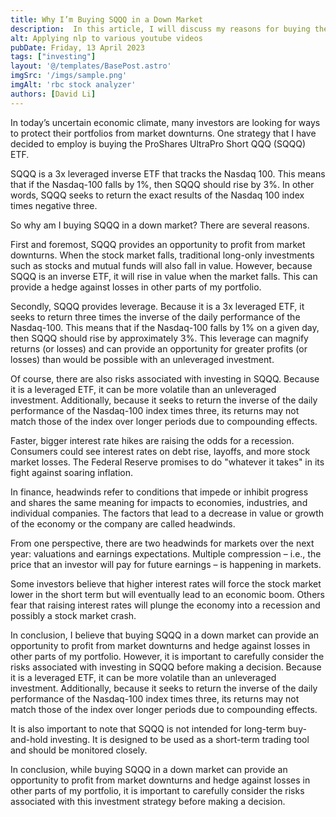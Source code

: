 ```yaml
---
title: Why I’m Buying SQQQ in a Down Market
description:  In this article, I will discuss my reasons for buying the ProShares UltraPro Short QQQ (SQQQ) ETF in a down market. SQQQ is a 3x leveraged inverse ETF that tracks the Nasdaq 100 and seeks to return the exact results of the Nasdaq 100 index times negative three. I will explore the potential benefits and risks of this investment strategy and share my thoughts on why I believe it could be a smart move in today’s economic climate.
alt: Applying nlp to various youtube videos
pubDate: Friday, 13 April 2023
tags: ["investing"]
layout: '@/templates/BasePost.astro'
imgSrc: '/imgs/sample.png'
imgAlt: 'rbc stock analyzer'
authors: [David Li]
---
```


In today’s uncertain economic climate, many investors are looking for ways to protect their portfolios from market downturns. One strategy that I have decided to employ is buying the ProShares UltraPro Short QQQ (SQQQ) ETF.

SQQQ is a 3x leveraged inverse ETF that tracks the Nasdaq 100. This means that if the Nasdaq-100 falls by 1%, then SQQQ should rise by 3%. In other words, SQQQ seeks to return the exact results of the Nasdaq 100 index times negative three.

So why am I buying SQQQ in a down market? There are several reasons.

First and foremost, SQQQ provides an opportunity to profit from market downturns. When the stock market falls, traditional long-only investments such as stocks and mutual funds will also fall in value. However, because SQQQ is an inverse ETF, it will rise in value when the market falls. This can provide a hedge against losses in other parts of my portfolio.

Secondly, SQQQ provides leverage. Because it is a 3x leveraged ETF, it seeks to return three times the inverse of the daily performance of the Nasdaq-100. This means that if the Nasdaq-100 falls by 1% on a given day, then SQQQ should rise by approximately 3%. This leverage can magnify returns (or losses) and can provide an opportunity for greater profits (or losses) than would be possible with an unleveraged investment.

Of course, there are also risks associated with investing in SQQQ. Because it is a leveraged ETF, it can be more volatile than an unleveraged investment. Additionally, because it seeks to return the inverse of the daily performance of the Nasdaq-100 index times three, its returns may not match those of the index over longer periods due to compounding effects.

Faster, bigger interest rate hikes are raising the odds for a recession. Consumers could see interest rates on debt rise, layoffs, and more stock market losses. The Federal Reserve promises to do "whatever it takes" in its fight against soaring inflation.

In finance, headwinds refer to conditions that impede or inhibit progress and shares the same meaning for impacts to economies, industries, and individual companies. The factors that lead to a decrease in value or growth of the economy or the company are called headwinds.

From one perspective, there are two headwinds for markets over the next year: valuations and earnings expectations. Multiple compression – i.e., the price that an investor will pay for future earnings – is happening in markets.

Some investors believe that higher interest rates will force the stock market lower in the short term but will eventually lead to an economic boom. Others fear that raising interest rates will plunge the economy into a recession and possibly a stock market crash.

In conclusion, I believe that buying SQQQ in a down market can provide an opportunity to profit from market downturns and hedge against losses in other parts of my portfolio. However, it is important to carefully consider the risks associated with investing in SQQQ before making a decision. Because it is a leveraged ETF, it can be more volatile than an unleveraged investment. Additionally, because it seeks to return the inverse of the daily performance of the Nasdaq-100 index times three, its returns may not match those of the index over longer periods due to compounding effects.

It is also important to note that SQQQ is not intended for long-term buy-and-hold investing. It is designed to be used as a short-term trading tool and should be monitored closely.

In conclusion, while buying SQQQ in a down market can provide an opportunity to profit from market downturns and hedge against losses in other parts of my portfolio, it is important to carefully consider the risks associated with this investment strategy before making a decision.
